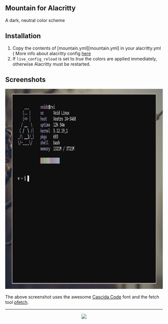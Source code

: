 ## Mountain for Alacritty 

<p>A dark, neutral color scheme</p>

## Installation
1. Copy the contents of [mountain.yml][mountain.yml] in your alacritty.yml ( More info about alacritty config [here](https://github.com/alacritty/alacritty#configuration)
2. If `live_config_reload` is set to *true* the colors are applied immediately, otherwise Alacritty must be restarted.

## Screenshots
<p align="center">
<a href="/img/alacritty.png"><img src="/img/alacritty.png" height="640px"></a>
</p>

The above screenshot uses the awesome [Cascida Code](https://github.com/microsoft/cascadia-code) font and the fetch tool [pfetch](https://github.com/dylanaraps/pfetch).

---

<p align="center">
<a href="https://github.com/mountain-theme/Mountain"><img src="https://img.shields.io/static/v1?label=Powered%20By&message=Mountain&color=9ec49f&style=for-the-badge&labelColor=0f0f0f"></a>
</p>

